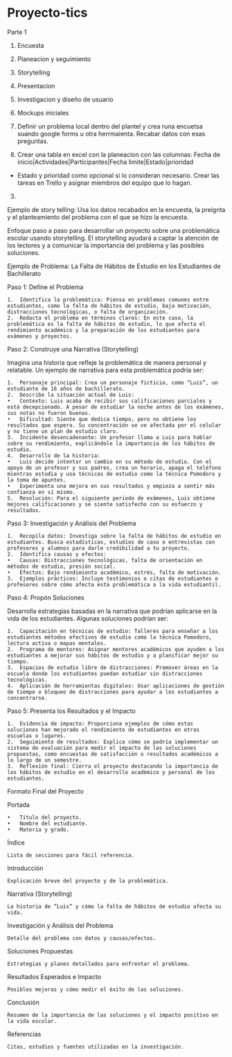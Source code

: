 # Proyecto-tics

Parte 1
1. Encuesta
2. Planeacion y seguimiento
3. Storytelling 
4. Presentacion
5. Investigacion y diseño de usuario
6. Mockups iniciales 

1. Definir un problema local dentro del plantel y crea runa encuetsa suando google forms
u otra herrmaienta. Recabar datos con esas preguntas.

2. Crear una tabla en excel con la planeacion
con las columnas: Fecha de inicio|Actividades|Participantes|Fecha limite|Estado|prioridad
* Estado y prioridad como opcional si lo consideran necesario. 
Crear las tareas en Trello y asignar miembros del equipo que lo hagan.

3. 
Ejemplo de story telling: 
Usa los datos recabados en la encuesta, la preignta y el planteamiento del problema con 
el que se hizo la encuesta.

Enfoque paso a paso para desarrollar un proyecto sobre una problemática escolar usando storytelling. 
El storytelling ayudará a captar la atención de los lectores y a comunicar la importancia del problema y las posibles soluciones.

Ejemplo de Problema: La Falta de Hábitos de Estudio en los Estudiantes de Bachillerato

Paso 1: Define el Problema

	1.	Identifica la problemática: Piensa en problemas comunes entre estudiantes, como la falta de hábitos de estudio, baja motivación, distracciones tecnológicas, o falta de organización.
	2.	Redacta el problema en términos claros: En este caso, la problemática es la falta de hábitos de estudio, lo que afecta el rendimiento académico y la preparación de los estudiantes para exámenes y proyectos.

Paso 2: Construye una Narrativa (Storytelling)

Imagina una historia que refleje la problemática de manera personal y relatable. Un ejemplo de narrativa para esta problemática podría ser:

	1.	Personaje principal: Crea un personaje ficticio, como “Luis”, un estudiante de 16 años de bachillerato.
	2.	Describe la situación actual de Luis:
	•	Contexto: Luis acaba de recibir sus calificaciones parciales y está decepcionado. A pesar de estudiar la noche antes de los exámenes, sus notas no fueron buenas.
	•	Dificultad: Siente que dedica tiempo, pero no obtiene los resultados que espera. Su concentración se ve afectada por el celular y no tiene un plan de estudio claro.
	3.	Incidente desencadenante: Un profesor llama a Luis para hablar sobre su rendimiento, explicándole la importancia de los hábitos de estudio.
	4.	Desarrollo de la historia:
	•	Luis decide intentar un cambio en su método de estudio. Con el apoyo de un profesor y sus padres, crea un horario, apaga el teléfono mientras estudia y usa técnicas de estudio como la técnica Pomodoro y la toma de apuntes.
	•	Experimenta una mejora en sus resultados y empieza a sentir más confianza en sí mismo.
	5.	Resolución: Para el siguiente periodo de exámenes, Luis obtiene mejores calificaciones y se siente satisfecho con su esfuerzo y resultados.

Paso 3: Investigación y Análisis del Problema

	1.	Recopila datos: Investiga sobre la falta de hábitos de estudio en estudiantes. Busca estadísticas, estudios de caso o entrevistas con profesores y alumnos para darle credibilidad a tu proyecto.
	2.	Identifica causas y efectos:
	•	Causas: Distracciones tecnológicas, falta de orientación en métodos de estudio, presión social.
	•	Efectos: Bajo rendimiento académico, estrés, falta de motivación.
	3.	Ejemplos prácticos: Incluye testimonios o citas de estudiantes o profesores sobre cómo afecta esta problemática a la vida estudiantil.

Paso 4: Propón Soluciones

Desarrolla estrategias basadas en la narrativa que podrían aplicarse en la vida de los estudiantes. Algunas soluciones podrían ser:

	1.	Capacitación en técnicas de estudio: Talleres para enseñar a los estudiantes métodos efectivos de estudio como la técnica Pomodoro, lectura activa o mapas mentales.
	2.	Programa de mentores: Asignar mentores académicos que ayuden a los estudiantes a mejorar sus hábitos de estudio y a planificar mejor su tiempo.
	3.	Espacios de estudio libre de distracciones: Promover áreas en la escuela donde los estudiantes puedan estudiar sin distracciones tecnológicas.
	4.	Aplicación de herramientas digitales: Usar aplicaciones de gestión de tiempo o bloqueo de distracciones para ayudar a los estudiantes a concentrarse.

Paso 5: Presenta los Resultados y el Impacto

	1.	Evidencia de impacto: Proporciona ejemplos de cómo estas soluciones han mejorado el rendimiento de estudiantes en otras escuelas o lugares.
	2.	Seguimiento de resultados: Explica cómo se podría implementar un sistema de evaluación para medir el impacto de las soluciones propuestas, como encuestas de satisfacción o resultados académicos a lo largo de un semestre.
	3.	Reflexión final: Cierra el proyecto destacando la importancia de los hábitos de estudio en el desarrollo académico y personal de los estudiantes.

Formato Final del Proyecto

Portada

	•	Título del proyecto.
	•	Nombre del estudiante.
	•	Materia y grado.

Índice

	Lista de secciones para fácil referencia.

Introducción

	Explicación breve del proyecto y de la problemática.

Narrativa (Storytelling)

	La historia de “Luis” y cómo la falta de hábitos de estudio afecta su vida.

Investigación y Análisis del Problema

	Detalle del problema con datos y causas/efectos.

Soluciones Propuestas

	Estrategias y planes detallados para enfrentar el problema.

Resultados Esperados e Impacto

	Posibles mejoras y cómo medir el éxito de las soluciones.

Conclusión

	Resumen de la importancia de las soluciones y el impacto positivo en la vida escolar.

Referencias

	Citas, estudios y fuentes utilizadas en la investigación.

